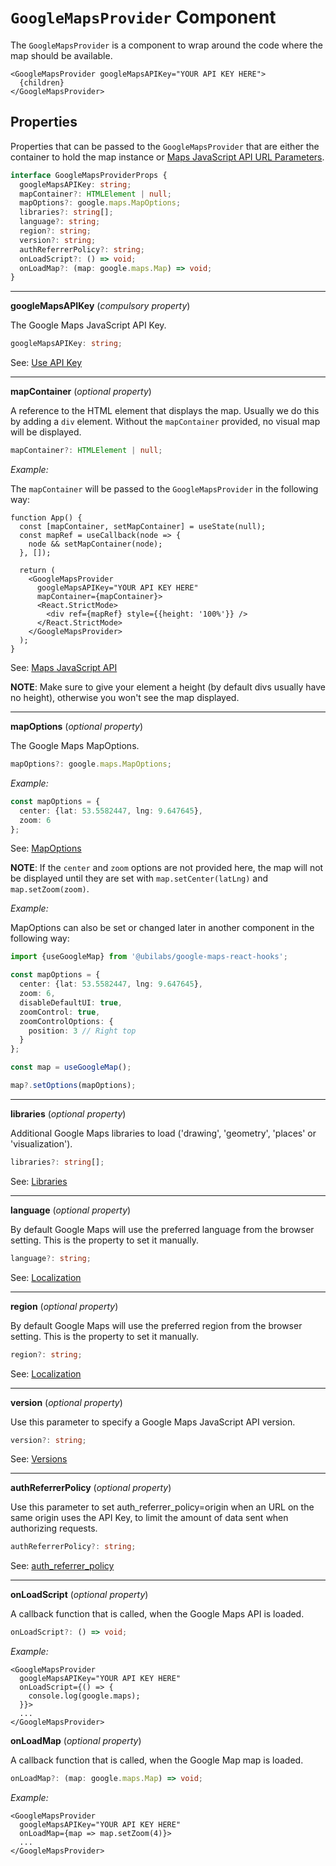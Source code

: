 # `GoogleMapsProvider` Component

The `GoogleMapsProvider` is a component to wrap around the code where the map should be available.

```tsx
<GoogleMapsProvider googleMapsAPIKey="YOUR API KEY HERE">
  {children}
</GoogleMapsProvider>
```

## Properties

Properties that can be passed to the `GoogleMapsProvider` that are either the container to hold the map instance or [Maps JavaScript API URL Parameters](https://developers.google.com/maps/documentation/javascript/url-params).

```TypeScript
interface GoogleMapsProviderProps {
  googleMapsAPIKey: string;
  mapContainer?: HTMLElement | null;
  mapOptions?: google.maps.MapOptions;
  libraries?: string[];
  language?: string;
  region?: string;
  version?: string;
  authReferrerPolicy?: string;
  onLoadScript?: () => void;
  onLoadMap?: (map: google.maps.Map) => void;
}
```

---

**googleMapsAPIKey** (_compulsory property_)

The Google Maps JavaScript API Key.

```Typescript
googleMapsAPIKey: string;
```

See: [Use API Key](https://developers.google.com/maps/documentation/embed/get-api-key)

---

**mapContainer** (_optional property_)

A reference to the HTML element that displays the map.
Usually we do this by adding a `div` element.
Without the `mapContainer` provided, no visual map will be displayed.

```Typescript
mapContainer?: HTMLElement | null;
```

_Example:_

The `mapContainer` will be passed to the `GoogleMapsProvider` in the following way:

```tsx
function App() {
  const [mapContainer, setMapContainer] = useState(null);
  const mapRef = useCallback(node => {
    node && setMapContainer(node);
  }, []);

  return (
    <GoogleMapsProvider
      googleMapsAPIKey="YOUR API KEY HERE"
      mapContainer={mapContainer}>
      <React.StrictMode>
        <div ref={mapRef} style={{height: '100%'}} />
      </React.StrictMode>
    </GoogleMapsProvider>
  );
}
```

See: [Maps JavaScript API](https://developers.google.com/maps/documentation/javascript/overview)

**NOTE**: Make sure to give your element a height (by default divs usually have no height), otherwise you won't see the map displayed.

---

**mapOptions** (_optional property_)

The Google Maps MapOptions.

```Typescript
mapOptions?: google.maps.MapOptions;
```

_Example:_

```Typescript
const mapOptions = {
  center: {lat: 53.5582447, lng: 9.647645},
  zoom: 6
};
```

See: [MapOptions](https://developers.google.com/maps/documentation/javascript/reference/map#MapOptions)

**NOTE**: If the `center` and `zoom` options are not provided here, the map will not be displayed until they are set with `map.setCenter(latLng)` and `map.setZoom(zoom)`.

_Example:_

MapOptions can also be set or changed later in another component in the following way:

```Typescript
import {useGoogleMap} from '@ubilabs/google-maps-react-hooks';

const mapOptions = {
  center: {lat: 53.5582447, lng: 9.647645},
  zoom: 6,
  disableDefaultUI: true,
  zoomControl: true,
  zoomControlOptions: {
    position: 3 // Right top
  }
};

const map = useGoogleMap();

map?.setOptions(mapOptions);
```

---

**libraries** (_optional property_)

Additional Google Maps libraries to load ('drawing', 'geometry', 'places' or 'visualization').

```Typescript
libraries?: string[];
```

See: [Libraries](https://developers.google.com/maps/documentation/javascript/libraries)

---

**language** (_optional property_)

By default Google Maps will use the preferred language from the browser setting. This is the property to set it manually.

```Typescript
language?: string;
```

See: [Localization](https://developers.google.com/maps/documentation/javascript/localization)

---

**region** (_optional property_)

By default Google Maps will use the preferred region from the browser setting. This is the property to set it manually.

```Typescript
region?: string;
```

See: [Localization](https://developers.google.com/maps/documentation/javascript/localization)

---

**version** (_optional property_)

Use this parameter to specify a Google Maps JavaScript API version.

```Typescript
version?: string;
```

See: [Versions](https://developers.google.com/maps/documentation/javascript/versions)

---

**authReferrerPolicy** (_optional property_)

Use this parameter to set auth_referrer_policy=origin when an URL on the same origin uses the API Key, to limit the amount of data sent when authorizing requests.

```Typescript
authReferrerPolicy?: string;
```

See: [auth_referrer_policy](https://developers.google.com/maps/documentation/javascript/url-params)

---

**onLoadScript** (_optional property_)

A callback function that is called, when the Google Maps API is loaded.

```Typescript
onLoadScript?: () => void;
```

_Example:_

```tsx
<GoogleMapsProvider
  googleMapsAPIKey="YOUR API KEY HERE"
  onLoadScript={() => {
    console.log(google.maps);
  }}>
  ...
</GoogleMapsProvider>
```

**onLoadMap** (_optional property_)

A callback function that is called, when the Google Map map is loaded.

```Typescript
onLoadMap?: (map: google.maps.Map) => void;
```

_Example:_

```tsx
<GoogleMapsProvider
  googleMapsAPIKey="YOUR API KEY HERE"
  onLoadMap={map => map.setZoom(4)}>
  ...
</GoogleMapsProvider>
```
